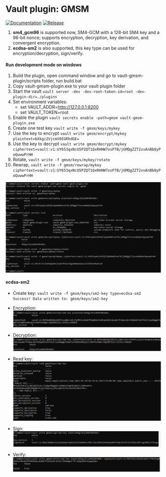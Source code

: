 # Vault plugin: GMSM

[![Documentation](https://godoc.org/github.com/emmansun/vault-gmsm-plugin?status.svg)](https://godoc.org/github.com/emmansun/vault-gmsm-plugin) [![Release](https://img.shields.io/github/release/emmansun/vault-gmsm-plugin/all.svg)](https://github.com/emmansun/vault-gmsm-plugin/releases)

1. **sm4_gcm96** is supported now, SM4-GCM with a 128-bit SM4 key and a 96-bit nonce; supports encryption, decryption, key derivation, and convergent encryption.
2. **ecdsa-sm2** is also supported, this key type can be used for encryption/decryption, sign/verify.

#### Run development mode on windows

1. Build the plugin, open command window and go to vault-gmsm-plugin/scripts folder, run build.bat
2. Copy vault-gmsm-plugin.exe to your vault plugin folder
3. Start the vault `vault server -dev -dev-root-token-id=root -dev-plugin-dir=./plugins`
4. Set environment variables: 
   - set VAULT_ADDR=http://127.0.0.1:8200 
   - set VAULT_TOKEN=root
5. Enable the plugin `vault secrets enable -path=gmsm vault-gmsm-plugin.exe`
6. Create one test key `vault write -f gmsm/keys/mykey`
7. Use the key to encrypt `vault write gmsm/encrypt/mykey plaintext=bXkgc2VjcmV0IGRhdGE=`
8. Use the key to decrypt `vault write gmsm/decrypt/mykey ciphertext=vault:v1:UY653qxNcU5PZQT1QxRHHW7osP7B/jGMQgZZT2xvAnBb8yPoQuwwPrHH`
9. Rotate, `vault write -f gmsm/keys/mykey/rotate`
10. Rewrap, `vault write -f gmsm/rewrap/mykey ciphertext=vault:v1:UY653qxNcU5PZQT1QxRHHW7osP7B/jGMQgZZT2xvAnBb8yPoQuwwPrHH`

![sm4 sample](./images/test.png)

#### **ecdsa-sm2**

- Create key: `vault write -f gmsm/keys/sm2-key type=ecdsa-sm2`  
  `Success! Data written to: gmsm/keys/sm2-key`   
- Encryption: ![](./images/image-20210329110630282.png)
- Decryption: ![](./images/image-20210329110725901.png)
- Read key:     ![](./images/image-20210329110813278.png)

- Sign:           ![](./images/image-20210329134936146.png)

- Verify:         ![](./images/image-20210329140556569.png)

